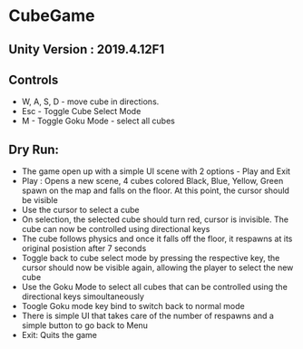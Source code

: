 # CubeGame

## Unity Version : 2019.4.12F1

## Controls
- W, A, S, D - move cube in directions. 
- Esc - Toggle Cube Select Mode
- M - Toggle Goku Mode - select all cubes

## Dry Run:
- The game open up with a simple UI scene with 2 options - Play and Exit 
- Play : Opens a new scene, 4 cubes colored Black, Blue, Yellow, Green spawn on the map and falls on the floor. At this point, the cursor should be visible 
- Use the cursor to select a cube
- On selection, the selected cube should turn red, cursor is invisible. The cube can now be controlled using directional keys
- The cube follows physics and once it falls off the floor, it respawns at its original posistion after 7 seconds
- Toggle back to cube select mode by pressing the respective key, the cursor should now be visible again, allowing the player to select the new cube
- Use the Goku Mode to select all cubes that can be controlled using the directional keys simoultaneously
- Toogle Goku mode key bind to switch back to normal mode
- There is simple UI that takes care of the number of respawns and a simple button to go back to Menu
- Exit: Quits the game
